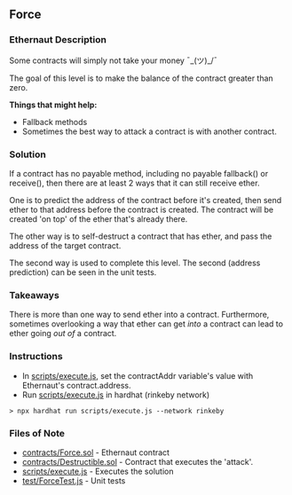 ## Force

### Ethernaut Description
Some contracts will simply not take your money ¯\_(ツ)_/¯

The goal of this level is to make the balance of the contract greater than zero.

**Things that might help:**
- Fallback methods
- Sometimes the best way to attack a contract is with another contract.

### Solution 
If a contract has no payable method, including no payable fallback() or receive(), then there are at least 2 ways that it can still receive ether. 

One is to predict the address of the contract before it's created, then send ether to that address before the contract is created. The contract will be created 'on top' of the ether that's already there. 

The other way is to self-destruct a contract that has ether, and pass the address of the target contract. 

The second way is used to complete this level. The second (address prediction) can be seen in the unit tests. 

### Takeaways
There is more than one way to send ether into a contract. Furthermore, sometimes overlooking a way that ether can get _into_ a contract can lead to ether going _out of_ a contract. 

### Instructions
- In [scripts/execute.js](scripts/execute.js), set the contractAddr variable's value with Ethernaut's contract.address. 
- Run [scripts/execute.js](scripts/execute.js) in hardhat (rinkeby network)

`> npx hardhat run scripts/execute.js --network rinkeby`

### Files of Note
- [contracts/Force.sol](contracts/Force.sol) - Ethernaut contract
- [contracts/Destructible.sol](contracts/Destructible.sol) - Contract that executes the 'attack'. 
- [scripts/execute.js](scripts/execute.js) - Executes the solution 
- [test/ForceTest.js](test/ForceTest.js) - Unit tests 
